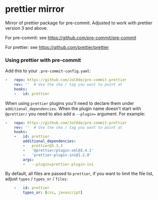 prettier mirror
===============

Mirror of prettier package for pre-commit. Adjusted to work with prettier version 3 and above.

For pre-commit: see https://github.com/pre-commit/pre-commit

For prettier: see https://github.com/prettier/prettier


### Using prettier with pre-commit

Add this to your `.pre-commit-config.yaml`:

```yaml
-   repo: https://github.com/JoC0de/pre-commit-prettier
    rev: ''  # Use the sha / tag you want to point at
    hooks:
    -   id: prettier
```

When using `prettier` plugins you'll need to declare them under `additional_dependencies`.
When the plugin name doesn't start with `@prettier/` you need to also add a `--plugin=` argument.
For example:

```yaml
-   repo: https://github.com/JoC0de/pre-commit-prettier
    rev: ''  # Use the sha / tag you want to point at
    hooks:
    -   id: prettier
        additional_dependencies:
        -   prettier@3.3.3
        -   '@prettier/plugin-xml@3.4.1'
        -   'prettier-plugin-ini@1.2.0'
        args:
        -   --plugin=prettier-plugin-ini
```

By default, all files are passed to `prettier`, if you want to limit the
file list, adjust `types` / `types_or` / `files`:

```yaml
    -   id: prettier
        types_or: [css, javascript]
```
